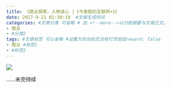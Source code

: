 ```yaml
---
title: 《商业探索，人物读心 |《今麦郎的互联网+》》
date: 2017-9-21 01:30:19  #文章生成时间
categories: #文章分类 可省略 # 加 <!--more-->以分割摘要与文章正文。
- 商业
- #分类2
tags: #文章标签 可以省略 #设置为则当前页没有打赏按钮reward: false
- 商业 #标签1
- #标签2
---
```

![](https://i.imgur.com/01lOV4A.jpg)




......未完待续









